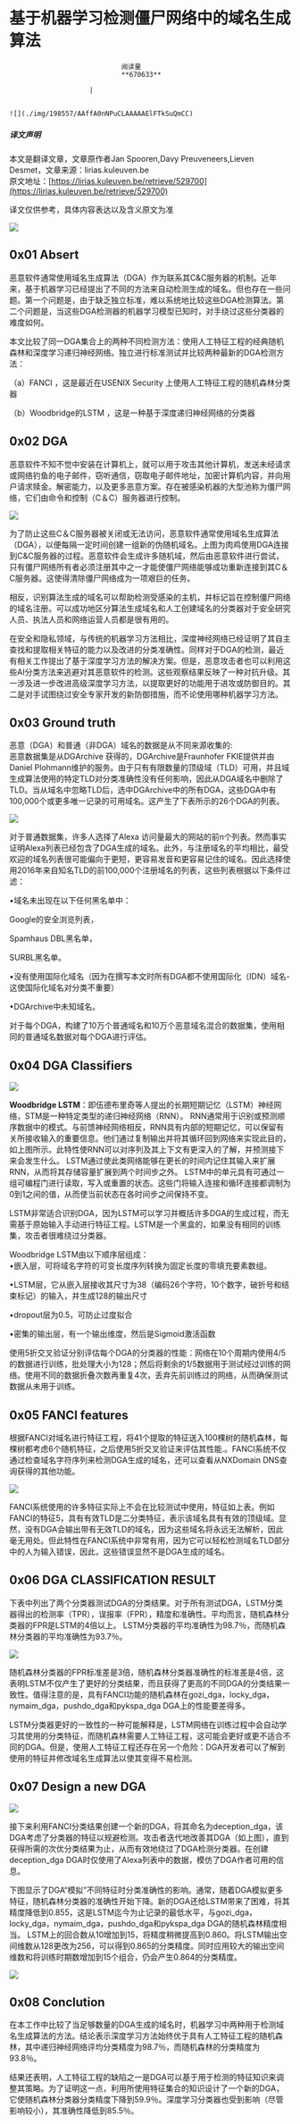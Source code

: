 
# 基于机器学习检测僵尸网络中的域名生成算法


                                阅读量   
                                **670633**
                            
                        |
                        
                                                                                                                                    ![](./img/198557/AAffA0nNPuCLAAAAAElFTkSuQmCC)
                                                                                            



##### 译文声明

本文是翻译文章，文章原作者Jan Spooren,Davy Preuveneers,Lieven Desmet，文章来源：lirias.kuleuven.be
                                <br>原文地址：[https://lirias.kuleuven.be/retrieve/529700](https://lirias.kuleuven.be/retrieve/529700)

译文仅供参考，具体内容表达以及含义原文为准

[![](./img/198557/t01ca0ed4ebf217da7a.jpg)](./img/198557/t01ca0ed4ebf217da7a.jpg)



## 0x01 Absert

恶意软件通常使用域名生成算法（DGA）作为联系其C&amp;C服务器的机制。近年来，基于机器学习已经提出了不同的方法来自动检测生成的域名。但也存在一些问题。第一个问题是，由于缺乏独立标准，难以系统地比较这些DGA检测算法。第二个问题是，当这些DGA检测器的机器学习模型已知时，对手绕过这些分类器的难度如何。

本文比较了同一DGA集合上的两种不同检测方法：使用人工特征工程的经典随机森林和深度学习递归神经网络。独立进行标准测试并比较两种最新的DGA检测方法：

（a）FANCI ，这是最近在USENIX Security 上使用人工特征工程的随机森林分类器

（b）Woodbridge的LSTM ，这是一种基于深度递归神经网络的分类器



## 0x02 DGA

恶意软件不知不觉中安装在计算机上，就可以用于攻击其他计算机，发送未经请求或网络钓鱼的电子邮件，窃听通信，窃取电子邮件地址，加密计算机内容，并向用户请求赎金。解密能力，以及更多恶意方案。存在被感染机器的大型池称为僵尸网络，它们由命令和控制（C＆C）服务器进行控制。

[![](./img/198557/AAffA0nNPuCLAAAAAElFTkSuQmCC)](https://p3.ssl.qhimg.com/t0148949e912fc0abd9.png)

为了防止这些C＆C服务器被关闭或无法访问，恶意软件通常使用域名生成算法（DGA），以便每隔一定时间创建一组新的伪随机域名。上图为肉鸡使用DGA连接到C&amp;C服务器的过程。恶意软件会生成许多随机域，然后由恶意软件进行尝试，只有僵尸网络所有者必须注册其中之一才能使僵尸网络能够成功重新连接到其C＆C服务器。这使得清除僵尸网络成为一项艰巨的任务。

相反，识别算法生成的域名可以帮助检测受感染的主机，并标记旨在控制僵尸网络的域名注册。可以成功地区分算法生成域名和人工创建域名的分类器对于安全研究人员、执法人员和网络运营人员都是很有用的。

在安全和隐私领域，与传统的机器学习方法相比，深度神经网络已经证明了其自主查找和提取相关特征的能力以及改进的分类准确性。同样对于DGA的检测，最近有相关工作提出了基于深度学习方法的解决方案。但是，恶意攻击者也可以利用这些AI分类方法来逃避对其恶意软件的检测。这些观察结果反映了一种对抗升级。其一涉及进一步改进高级深度学习方法，以提取更好的功能用于进攻或防御目的。其二是对手试图绕过安全专家开发的新防御措施，而不论使用哪种机器学习方法。



## 0x03 Ground truth

恶意（DGA）和普通（非DGA）域名的数据是从不同来源收集的:<br>
恶意数据集是从DGArchive 获得的，DGArchive是Fraunhofer FKIE提供并由Daniel Plohmann维护的服务。由于只有有限数量的顶级域（TLD）可用，并且域生成算法使用的特定TLD对分类准确性没有任何影响，因此从DGA域名中删除了TLD。当从域名中忽略TLD后，选中DGArchive中的所有DGA，这些DGA中有100,000个或更多唯一记录的可用域名。这产生了下表所示的26个DGA的列表。

[![](./img/198557/AAffA0nNPuCLAAAAAElFTkSuQmCC)](https://p1.ssl.qhimg.com/t0138a25f14a41251c9.png)

对于普通数据集，许多人选择了Alexa 访问量最大的网站的前n个列表。然而事实证明Alexa列表已经包含了DGA生成的域名。此外，与注册域名的平均相比，最受欢迎的域名列表很可能偏向于更短，更容易发音和更容易记住的域名。因此选择使用2016年来自知名TLD的前100,000个注册域名的列表，这些列表根据以下条件过滤：

•域名未出现在以下任何黑名单中：

Google的安全浏览列表，

Spamhaus DBL黑名单，

SURBL黑名单。

•没有使用国际化域名（因为在撰写本文时所有DGA都不使用国际化（IDN）域名-这使国际化域名对分类不重要）

•DGArchive中未知域名。

对于每个DGA，构建了10万个普通域名和10万个恶意域名混合的数据集，使用相同的普通域名数据对每个DGA进行评估。



## 0x04 DGA Classifiers

[![](./img/198557/AAffA0nNPuCLAAAAAElFTkSuQmCC)](https://p0.ssl.qhimg.com/t01e61f6b5e617d36d0.png)

**Woodbridge LSTM**：即伍德布里奇等人提出的长期短期记忆（LSTM）神经网络，STM是一种特定类型的递归神经网络（RNN）。 RNN通常用于识别或预测顺序数据中的模式。与前馈神经网络相反，RNN具有内部的短期记忆，可以保留有关所接收输入的重要信息。他们通过复制输出并将其循环回到网络来实现此目的，如上图所示。此特性使RNN可以对序列及其上下文有更深入的了解，并预测接下来会发生什么。 LSTM通过使此类网络能够在更长的时间内记住其输入来扩展RNN，从而将其存储容量扩展到两个时间步之外。 LSTM中的单元具有可通过一组可编程门进行读取，写入或重置的状态。这些门将输入连接和循环连接都调制为0到1之间的值，从而使当前状态在各时间步之间保持不变。

LSTM非常适合识别DGA，因为LSTM可以学习并概括许多DGA的生成过程，而无需基于原始输入手动进行特征工程。LSTM是一个黑盒的，如果没有相同的训练集，攻击者很难绕过分类器。

Woodbridge LSTM由以下顺序层组成：<br>
•嵌入层，可将域名字符的可变长度序列转换为固定长度的零填充要素数组。

•LSTM层，它从嵌入层接收其尺寸为38（编码26个字符，10个数字，破折号和结束标记）的输入，并生成128的输出尺寸

•dropout层为0.5，可防止过度拟合

•密集的输出层，有一个输出维度，然后是Sigmoid激活函数

使用5折交叉验证分别评估每个DGA的分类器的性能：网络在10个周期内使用4/5的数据进行训练，批处理大小为128；然后将剩余的1/5数据用于测试经过训练的网络。使用不同的数据折叠次数再重复4次，丢弃先前训练过的网络，从而确保测试数据从未用于训练。



## 0x05 FANCI features

根据FANCI对域名进行特征工程，将41个提取的特征送入100棵树的随机森林，每棵树都考虑6个随机特征，之后使用5折交叉验证来评估其性能.。FANCI系统不仅通过检查域名字符序列来检测DGA生成的域名，还可以查看从NXDomain DNS查询获得的其他功能。

[![](./img/198557/AAffA0nNPuCLAAAAAElFTkSuQmCC)](https://p4.ssl.qhimg.com/t011869d5bcefca8081.png)

FANCI系统使用的许多特征实际上不会在比较测试中使用，特征如上表。例如FANCI的特征5，具有有效TLD是二分类特征，表示该域名具有有效的顶级域。显然，没有DGA会输出带有无效TLD的域名，因为这些域名将永远无法解析，因此毫无用处。但此特性在FANCI系统中非常有用，因为它可以轻松检测域名TLD部分中的人为输入错误，因此，这些错误显然不是DGA生成的域名。



## 0x06 DGA CLASSIFICATION RESULT

下表中列出了两个分类器测试DGA的分类结果。对于所有测试DGA，LSTM分类器得出的检测率（TPR），误报率（FPR），精度和准确性。平均而言，随机森林分类器的FPR是LSTM的4倍以上。 LSTM分类器的平均准确性为98.7％，而随机森林分类器的平均准确性为93.7％。

[![](./img/198557/AAffA0nNPuCLAAAAAElFTkSuQmCC)](https://p1.ssl.qhimg.com/t01d5e97300c2acc2d9.png)

随机森林分类器的FPR标准差是3倍，随机森林分类器准确性的标准差是4倍，这表明LSTM不仅产生了更好的分类结果，而且获得了更高的不同DGA的分类结果一致性。值得注意的是，具有FANCI功能的随机森林在gozi_dga，locky_dga，nymaim_dga，pushdo_dga和pykspa_dga DGA上的性能要差得多。

LSTM分类器更好的一致性的一种可能解释是，LSTM网络在训练过程中会自动学习其使用的分类特征，而随机森林需要人工特征工程，这可能会更好或更不适合不同的DGA。但是，使用人工特征工程还存在另一个危险：DGA开发者可以了解到使用的特征并修改域名生成算法以使其变得不易检测。



## 0x07 Design a new DGA

[![](./img/198557/AAffA0nNPuCLAAAAAElFTkSuQmCC)](https://p1.ssl.qhimg.com/t01da0970d2d684cb88.png)

接下来利用FANCI分类结果创建一个新的DGA，将其命名为deception_dga，该DGA考虑了分类器的特征以规避检测。攻击者迭代地改善其DGA（如上图），直到获得所需的次优分类结果为止，从而有效地绕过了DGA检测分类器。在创建deception_dga DGA时仅使用了Alexa列表中的数据，模仿了DGA作者可用的信息。

下图显示了DGA“模拟”不同特征时分类准确性的影响。通常，随着DGA模拟更多特征，随机森林分类器的准确性开始下降。新的DGA还给LSTM带来了困难，将其精度降低到0.855，这是LSTM迄今为止记录的最低水平，与gozi_dga，locky_dga，nymaim_dga，pushdo_dga和pykspa_dga DGA的随机森林精度相当。 LSTM上的回合数从10增加到15，将精度稍微提高到0.860。将LSTM输出空间维数从128更改为256，可以得到0.865的分类精度。同时应用较大的输出空间维数和将训练时期数增加到15个组合，仍会产生0.864的分类精度。

[![](./img/198557/AAffA0nNPuCLAAAAAElFTkSuQmCC)](https://pic.downk.cc/item/5e427dce2fb38b8c3ca1d0d7.png)



## 0x08 Conclution

在本工作中比较了当足够数量的DGA生成的域名时，机器学习中两种用于检测域名生成算法的方法。结论表示深度学习方法始终优于具有人工特征工程的随机森林，其中递归神经网络评均分类精度为98.7％，而随机森林的分类精度为93.8％。

结果还表明，人工特征工程的缺陷之一是DGA可以基于用于检测的特征知识来调整其策略。为了证明这一点，利用所使用特征集合的知识设计了一个新的DGA，它使随机森林分类器分类精度下降到59.9％。深度学习分类器也受到影响（尽管影响较小），其准确性降低到85.5％。
